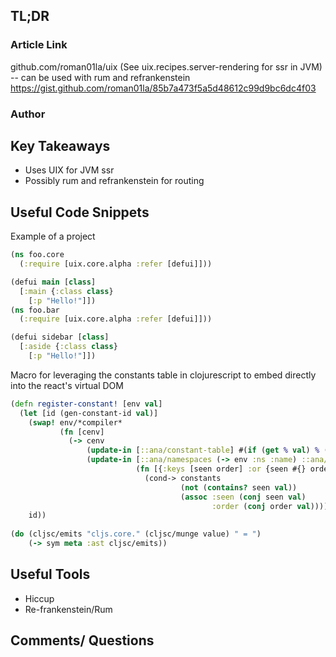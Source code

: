 ## TL;DR

### Article Link
github.com/roman01la/uix (See uix.recipes.server-rendering for ssr in JVM) -- can be used with rum and refrankenstein
https://gist.github.com/roman01la/85b7a473f5a5d48612c99d9bc6dc4f03

### Author

## Key Takeaways
* Uses UIX for JVM ssr
* Possibly rum and refrankenstein for routing

## Useful Code Snippets
Example of a project
```clojure
(ns foo.core
  (:require [uix.core.alpha :refer [defui]]))

(defui main [class]
  [:main {:class class}
    [:p "Hello!"]])
(ns foo.bar
  (:require [uix.core.alpha :refer [defui]]))

(defui sidebar [class]
  [:aside {:class class}
    [:p "Hello!"]])

```
Macro for leveraging the constants table in clojurescript to embed directly into the react's virtual DOM
```clojure
(defn register-constant! [env val]
  (let [id (gen-constant-id val)]
    (swap! env/*compiler*
           (fn [cenv]
             (-> cenv
                 (update-in [::ana/constant-table] #(if (get % val) % (assoc % val id)))
                 (update-in [::ana/namespaces (-> env :ns :name) ::ana/constants]
                            (fn [{:keys [seen order] :or {seen #{} order []} :as constants}]
                              (cond-> constants
                                      (not (contains? seen val))
                                      (assoc :seen (conj seen val)
                                             :order (conj order val))))))))
    id))
    
(do (cljsc/emits "cljs.core." (cljsc/munge value) " = ")
    (-> sym meta :ast cljsc/emits))
```
## Useful Tools
* Hiccup
* Re-frankenstein/Rum

## Comments/ Questions
